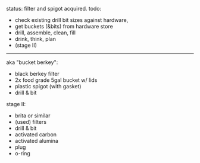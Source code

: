 status: filter and spigot acquired. todo:
* check existing drill bit sizes against hardware,
* get buckets (&bits) from hardware store 
* drill, assemble, clean, fill
* drink, think, plan
* (stage II)

___

aka "bucket berkey":

* black berkey filter
* 2x food grade 5gal bucket w/ lids
* plastic spigot (with gasket)
* drill & bit

stage II:

* brita or similar
* (used) filters
* drill & bit
* activated carbon
* activated alumina
* plug
* o-ring

